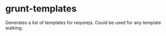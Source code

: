 grunt-templates
===============

Generates a list of templates for requirejs.  Could be used for any template walking.
